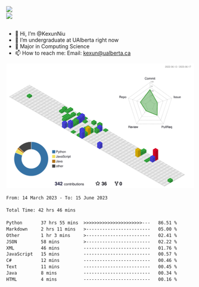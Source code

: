 <a href="https://github.com/anuraghazra/github-readme-stats">
  <img align="center" src="https://github-readme-stats.vercel.app/api?username=KexunNiu&show_icons=true" />
</a>
</br>
<a href="https://github.com/anuraghazra/github-readme-stats">
  <img align="center" src="https://github-readme-stats.vercel.app/api/top-langs/?username=KexunNiu" />
</a>

</br>
</br>

- 👋 Hi, I’m @KexunNiu
- 👀 I’m  undergraduate at UAlberta right now
- 🌱 Major in Computing Science
- 📫 How to reach me: Email: kexun@ualberta.ca

<!---
KexunNiu/KexunNiu is a ✨ special ✨ repository because its `README.md` (this file) appears on your GitHub profile.
You can click the Preview link to take a look at your changes.
--->

![](./profile-3d-contrib/profile-gitblock.svg)

<!--START_SECTION:waka-->

```txt
From: 14 March 2023 - To: 15 June 2023

Total Time: 42 hrs 46 mins

Python       37 hrs 55 mins  >>>>>>>>>>>>>>>>>>>>>>---   86.51 %
Markdown     2 hrs 11 mins   >------------------------   05.00 %
Other        1 hr 3 mins     >------------------------   02.41 %
JSON         58 mins         >------------------------   02.22 %
XML          46 mins         -------------------------   01.76 %
JavaScript   15 mins         -------------------------   00.57 %
C#           12 mins         -------------------------   00.46 %
Text         11 mins         -------------------------   00.45 %
Java         8 mins          -------------------------   00.34 %
HTML         4 mins          -------------------------   00.16 %
```

<!--END_SECTION:waka-->
